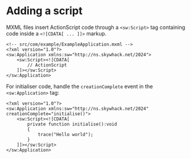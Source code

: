 # Adding a script

MXML files insert ActionScript code through a `<sw:Script>` tag containing code inside a `<![CDATA[ ... ]]>` markup.

```mxml
<!-- src/com/example/ExampleApplication.mxml -->
<?xml version="1.0"?>
<sw:Application xmlns:sw="http://ns.skywhack.net/2024">
    <sw:Script><![CDATA[
        // ActionScript
    ]]></sw:Script>
</sw:Application>
```

For initialiser code, handle the `creationComplete` event in the `<sw:Application>` tag:

```mxml
<?xml version="1.0"?>
<sw:Application xmlns:sw="http://ns.skywhack.net/2024" creationComplete="initialise()">
    <sw:Script><![CDATA[
        private function initialise():void
        {
            trace("Hello world");
        }
    ]]></sw:Script>
</sw:Application>
```